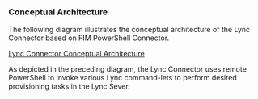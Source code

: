 ### Conceptual Architecture

The following diagram illustrates the conceptual architecture of the Lync Connector based on FIM PowerShell Connector.

[Lync Connector Conceptual Architecture](http://https://github.com/Microsoft/MIMPowerShellConnectors/wiki/images/LyncConnector-ConceptualArchitecture.png)

As depicted in the preceding diagram, the Lync Connector uses remote PowerShell to invoke various Lync command-lets to perform desired provisioning tasks in the Lync Sever.